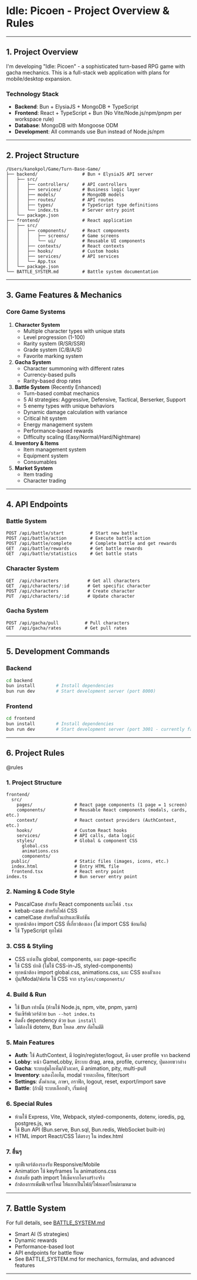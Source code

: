# Idle: Picoen - Project Overview & Rules

---

## 1. Project Overview

I'm developing "Idle: Picoen" - a sophisticated turn-based RPG game with gacha mechanics. This is a full-stack web application with plans for mobile/desktop expansion.

### Technology Stack

- **Backend**: Bun + ElysiaJS + MongoDB + TypeScript
- **Frontend**: React + TypeScript + Bun (No Vite/Node.js/npm/pnpm per workspace rule)
- **Database**: MongoDB with Mongoose ODM
- **Development**: All commands use Bun instead of Node.js/npm

---

## 2. Project Structure

```
/Users/kanokpol/Game/Turn-Base-Game/
├── backend/                 # Bun + ElysiaJS API server
│   ├── src/
│   │   ├── controllers/     # API controllers
│   │   ├── services/        # Business logic layer
│   │   ├── models/          # MongoDB models
│   │   ├── routes/          # API routes
│   │   ├── types/           # TypeScript type definitions
│   │   └── index.ts         # Server entry point
│   └── package.json
├── frontend/                # React application
│   ├── src/
│   │   ├── components/      # React components
│   │   │   ├── screens/     # Game screens
│   │   │   └── ui/          # Reusable UI components
│   │   ├── contexts/        # React contexts
│   │   ├── hooks/           # Custom hooks
│   │   ├── services/        # API services
│   │   └── App.tsx
│   └── package.json
└── BATTLE_SYSTEM.md         # Battle system documentation
```

---

## 3. Game Features & Mechanics

### Core Game Systems

1. **Character System**
   - Multiple character types with unique stats
   - Level progression (1-100)
   - Rarity system (R/SR/SSR)
   - Grade system (C/B/A/S)
   - Favorite marking system
2. **Gacha System**
   - Character summoning with different rates
   - Currency-based pulls
   - Rarity-based drop rates
3. **Battle System** (Recently Enhanced)
   - Turn-based combat mechanics
   - 5 AI strategies: Aggressive, Defensive, Tactical, Berserker, Support
   - 5 enemy types with unique behaviors
   - Dynamic damage calculation with variance
   - Critical hit system
   - Energy management system
   - Performance-based rewards
   - Difficulty scaling (Easy/Normal/Hard/Nightmare)
4. **Inventory & Items**
   - Item management system
   - Equipment system
   - Consumables
5. **Market System**
   - Item trading
   - Character trading

---

## 4. API Endpoints

### Battle System

```
POST /api/battle/start          # Start new battle
POST /api/battle/action         # Execute battle action
POST /api/battle/complete       # Complete battle and get rewards
GET  /api/battle/rewards        # Get battle rewards
GET  /api/battle/statistics     # Get battle stats
```

### Character System

```
GET  /api/characters           # Get all characters
GET  /api/characters/:id       # Get specific character
POST /api/characters           # Create character
PUT  /api/characters/:id       # Update character
```

### Gacha System

```
POST /api/gacha/pull          # Pull characters
GET  /api/gacha/rates         # Get pull rates
```

---

## 5. Development Commands

### Backend

```bash
cd backend
bun install        # Install dependencies
bun run dev        # Start development server (port 8000)
```

### Frontend

```bash
cd frontend
bun install        # Install dependencies
bun run dev        # Start development server (port 3001 - currently failing)
```

---

## 6. Project Rules

@rules

### 1. Project Structure

```
frontend/
  src/
    pages/                # React page components (1 page = 1 screen)
    components/           # Reusable React components (modals, cards, etc.)
    context/              # React context providers (AuthContext, etc.)
    hooks/                # Custom React hooks
    services/             # API calls, data logic
    styles/               # Global & component CSS
      global.css
      animations.css
      components/
  public/                 # Static files (images, icons, etc.)
  index.html              # Entry HTML file
  frontend.tsx            # React entry point
index.ts                  # Bun server entry point
```

### 2. Naming & Code Style

- PascalCase สำหรับ React components และไฟล์ `.tsx`
- kebab-case สำหรับไฟล์ CSS
- camelCase สำหรับตัวแปรและฟังก์ชัน
- ทุกหน้าต้อง import CSS ที่เกี่ยวข้องเอง (ไม่ import CSS ซ้อนกัน)
- ใช้ TypeScript ทุกไฟล์

### 3. CSS & Styling

- CSS แบ่งเป็น global, components, และ page-specific
- ใช้ CSS ปกติ (ไม่ใช้ CSS-in-JS, styled-components)
- ทุกหน้าต้อง import global.css, animations.css, และ CSS ของตัวเอง
- ปุ่ม/Modal/ฟอร์ม ใช้ CSS จาก `styles/components/`

### 4. Build & Run

- ใช้ Bun เท่านั้น (ห้ามใช้ Node.js, npm, vite, pnpm, yarn)
- รันเซิร์ฟเวอร์ด้วย `bun --hot index.ts`
- ติดตั้ง dependency ด้วย `bun install`
- ไม่ต้องใช้ dotenv, Bun โหลด .env อัตโนมัติ

### 5. Main Features

- **Auth**: ใช้ AuthContext, มี login/register/logout, ดึง user profile จาก backend
- **Lobby**: หน้า GameLobby, มีระบบ drag, area, profile, currency, ปุ่มลอยขวาล่าง
- **Gacha**: ระบบสุ่มไอเท็ม/ตัวละคร, มี animation, pity, multi-pull
- **Inventory**: แสดงไอเท็ม, modal รายละเอียด, filter/sort
- **Settings**: ตั้งค่าเกม, ภาษา, กราฟิก, logout, reset, export/import save
- **Battle**: (ถ้ามี) ระบบเลือกตัว, เริ่มต่อสู้

### 6. Special Rules

- ห้ามใช้ Express, Vite, Webpack, styled-components, dotenv, ioredis, pg, postgres.js, ws
- ใช้ Bun API (Bun.serve, Bun.sql, Bun.redis, WebSocket built-in)
- HTML import React/CSS ได้ตรงๆ ใน index.html

### 7. อื่นๆ

- ทุกฟีเจอร์ต้องรองรับ Responsive/Mobile
- Animation ใช้ keyframes ใน animations.css
- ถ้าสงสัย path import ให้เช็คจากโครงสร้างจริง
- ถ้าต้องการเพิ่มฟีเจอร์ใหม่ ให้แยกเป็นไฟล์/โฟลเดอร์ใหม่ตามหมวด

---

## 7. Battle System

For full details, see [BATTLE_SYSTEM.md](./BATTLE_SYSTEM.md)

- Smart AI (5 strategies)
- Dynamic rewards
- Performance-based loot
- API endpoints for battle flow
- See BATTLE_SYSTEM.md for mechanics, formulas, and advanced features

---
